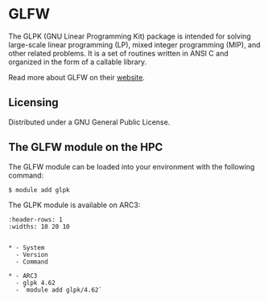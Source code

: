 # GLFW

The GLPK (GNU Linear Programming Kit) package is intended for solving large-scale linear programming (LP), mixed integer programming (MIP), and other related problems. It is a set of routines written in ANSI C and organized in the form of a callable library.



Read more about GLFW on their [website](https://www.gnu.org/software/glpk/).





## Licensing 

Distributed under a GNU General Public License.



## The GLFW module on the HPC

The GLFW module can be loaded into your environment with the following command:

```bash
$ module add glpk
```

The GLPK module is available on ARC3:

```{list-table}
:header-rows: 1
:widths: 10 20 10


* - System
  - Version
  - Command

* - ARC3
  - glpk 4.62
  - `module add glpk/4.62`

```